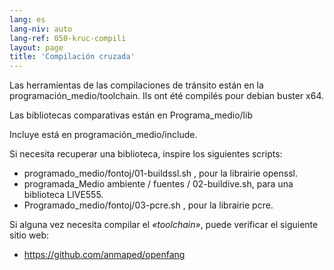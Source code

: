 ```yaml
---
lang: es
lang-niv: auto
lang-ref: 050-kruc-compili
layout: page
title: 'Compilación cruzada'
---
```



Las herramientas de las compilaciones de tránsito están en la programación_medio/toolchain.
Ils ont été compilés pour debian buster x64.



Las bibliotecas comparativas están en Programa_medio/lib



Incluye está en programación_medio/include.



Si necesita recuperar una biblioteca, inspire los siguientes scripts:
* programado_medio/fontoj/01-buildssl.sh , pour la librairie openssl.
* programada_Medio ambiente / fuentes / 02-buildive.sh, para una biblioteca LIVE555.
* Programado_medio/fontoj/03-pcre.sh , pour la librairie pcre.




Si alguna vez necesita compilar el _«toolchain»_, puede verificar el siguiente sitio web:
 * https://github.com/anmaped/openfang
